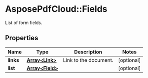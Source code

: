 # AsposePdfCloud::Fields
List of form fields.

## Properties
Name | Type | Description | Notes
------------ | ------------- | ------------- | -------------
**links** | [**Array&lt;Link&gt;**](Link.md) | Link to the document. | [optional] 
**list** | [**Array&lt;Field&gt;**](Field.md) |  | [optional] 



